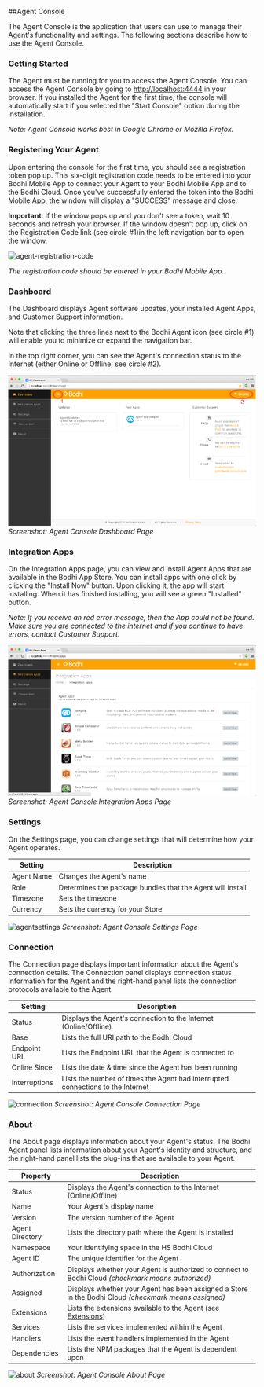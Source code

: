 ##Agent Console


The Agent Console is the application that users can use to manage their Agent's functionality and settings. The following sections describe how to use the Agent Console.

### Getting Started
The Agent must be running for you to access the Agent Console. You can access the Agent Console by going to [http://localhost:4444](http://localhost:4444) in your browser. If you installed the Agent for the first time, the console will automatically start if you selected the "Start Console" option during the installation.

_Note: Agent Console works best in Google Chrome or Mozilla Firefox._

### Registering Your Agent

Upon entering the console for the first time, you should see a registration token pop up. This six-digit registration code needs to be entered into your Bodhi Mobile App to connect your Agent to your Bodhi Mobile App and to the Bodhi Cloud. Once you've successfully entered the token into the Bodhi Mobile App, the window will display a "SUCCESS" message and close. 

__Important__: If the window pops up and you don't see a token, wait 10 seconds and refresh your browser. If the window doesn't pop up, click on the Registration Code link (see circle #1)in the left navigation bar to open the window.

![agent-registration-code](/images/agent-console-regristrationcode.png?raw=true"")

_The registration code should be entered in your Bodhi Mobile App._

### Dashboard
The Dashboard displays Agent software updates, your installed Agent Apps, and Customer Support information. 

Note that clicking the three lines next to the Bodhi Agent icon (see circle #1) will enable you to minimize or expand the navigation bar.

In the top right corner, you can see the Agent's connection status to the Internet (either Online or Offline, see circle #2).

![dashboard](/images/agent-console-dashboard.png?raw=true"")
_Screenshot: Agent Console Dashboard Page_

### Integration Apps

On the Integration Apps page, you can view and install Agent Apps that are available in the Bodhi App Store. You can install apps with one click by clicking the "Install Now" button. Upon clicking it, the app will start installing. When it has finished installing, you will see a green "Installed" button.

_Note: If you receive an red error message, then the App could not be found. Make sure you are connected to the internet and if you continue to have errors, contact Customer Support._

![intregrationapps](/images/agent-console-integrationapps.png?raw=true"")
_Screenshot: Agent Console Integration Apps Page_

### Settings

On the Settings page, you can change settings that will determine how your Agent operates.

Setting | Description | 
------| --------- 
Agent Name | Changes the Agent's name 
Role | Determines the package bundles that the Agent will install
Timezone | Sets the timezone
Currency | Sets the currency for your Store

![agentsettings](/images/agent-console-agentsettings.png?raw=true"")
_Screenshot: Agent Console Settings Page_

### Connection

The Connection page displays important information about the Agent's connection details. The Connection panel displays connection status information for the Agent and the right-hand panel lists the connection protocols available to the Agent.

Setting | Description | 
------| --------- 
Status | Displays the Agent's connection to the Internet (Online/Offline)
Base | Lists the full URI path to the Bodhi Cloud
Endpoint URL | Lists the Endpoint URL that the Agent is connected to
Online Since | Lists the date & time since the Agent has been running
Interruptions | Lists the number of times the Agent had interrupted connections to the Internet

![connection](/images/agent-console-connection.png?raw=true"")
_Screenshot: Agent Console Connection Page_


### About

The About page displays information about your Agent's status. The Bodhi Agent panel lists information about your Agent's identity and structure, and the right-hand panel lists the plug-ins that are available to your Agent.

Property | Description
------| --------- 
Status | Displays the Agent's connection to the Internet (Online/Offline)
Name | Your Agent's display name
Version | The version number of the Agent
Agent Directory | Lists the directory path where the Agent is installed 
Namespace | Your identifying space in the HS Bodhi Cloud
Agent ID | The unique identifier for the Agent
Authorization | Displays whether your Agent is authorized to connect to Bodhi Cloud _(checkmark means authorized)_
Assigned | Displays whether your Agent has been assigned a Store in the Bodhi Cloud _(checkmark means assigned)_
Extensions| Lists the extensions available to the Agent (see [Extensions](/includes/bodhiagent/Howto/extensions.md))
Services| Lists the services implemented within the Agent
Handlers| Lists the event handlers implemented in the Agent
Dependencies| Lists the NPM packages that the Agent is dependent upon

![about](/images/agent-console-about.png?raw=true"") 
_Screenshot: Agent Console About Page_
